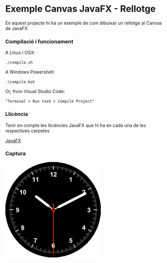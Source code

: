 # Exemple Canvas JavaFX - Rellotge #

En aquest projecte hi ha un exemple de com dibuixar un rellotge al Canvas de JavaFX

### Compilació i funcionament ###

A Linux i OSX:

```
./compile.sh
```

A Windows Powershell:

```
.\compile.bat
```

Or, from Visual Studio Code:

```
"Terminal > Run task > Compile Project"

```


### Llicència ###

Tenir en compte les llicències JavaFX que hi ha en cada una de les respectives carpetes

[JavaFX](https://openjdk.org/projects/openjfx/)

### Captura ###

![Rellotge](./assets/icon.png)

